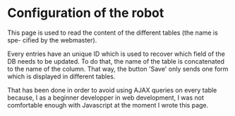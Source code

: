 # Configuration of the robot

This page is used to read the content of the different tables (the name is spe-
cified by the webmaster).

Every entries have an unique ID which is used to recover which field of the DB
needs to be updated. To do that, the name of the table is concatenated to the
name of the column. That way, the button 'Save' only sends one form which is
displayed in different tables.

That has been done in order to avoid using AJAX queries on every table because, 
I as a beginner developper in web development, I was not comfortable enough with
Javascript at the moment I wrote this page.

